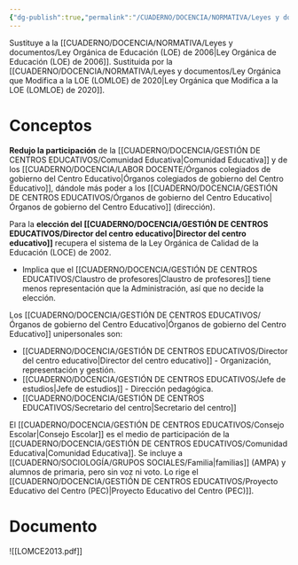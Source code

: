 ```yaml
---
{"dg-publish":true,"permalink":"/CUADERNO/DOCENCIA/NORMATIVA/Leyes y documentos/Ley Orgánica para la Mejora de la Calidad Educativa (LOMCE) de 2013_SM-F946B_Jul-24-1712-2024_1/"}
---
```


Sustituye a la [[CUADERNO/DOCENCIA/NORMATIVA/Leyes y documentos/Ley Orgánica de Educación (LOE) de 2006\|Ley Orgánica de Educación (LOE) de 2006]].
Sustituida por la [[CUADERNO/DOCENCIA/NORMATIVA/Leyes y documentos/Ley Orgánica que Modifica a la LOE (LOMLOE) de 2020\|Ley Orgánica que Modifica a la LOE (LOMLOE) de 2020]].

# Conceptos
**Redujo la participación** de la [[CUADERNO/DOCENCIA/GESTIÓN DE CENTROS EDUCATIVOS/Comunidad Educativa\|Comunidad Educativa]] y de los [[CUADERNO/DOCENCIA/LABOR DOCENTE/Órganos colegiados de gobierno del Centro Educativo\|Órganos colegiados de gobierno del Centro Educativo]], dándole más poder a los [[CUADERNO/DOCENCIA/GESTIÓN DE CENTROS EDUCATIVOS/Órganos de gobierno del Centro Educativo\|Órganos de gobierno del Centro Educativo]] (dirección).

Para la **elección del [[CUADERNO/DOCENCIA/GESTIÓN DE CENTROS EDUCATIVOS/Director del centro educativo\|Director del centro educativo]]** recupera el sistema de la Ley Orgánica de Calidad de la Educación (LOCE) de 2002.
- Implica que el [[CUADERNO/DOCENCIA/GESTIÓN DE CENTROS EDUCATIVOS/Claustro de profesores\|Claustro de profesores]] tiene menos representación que la Administración, así que no decide la elección.

Los [[CUADERNO/DOCENCIA/GESTIÓN DE CENTROS EDUCATIVOS/Órganos de gobierno del Centro Educativo\|Órganos de gobierno del Centro Educativo]] unipersonales son:
- [[CUADERNO/DOCENCIA/GESTIÓN DE CENTROS EDUCATIVOS/Director del centro educativo\|Director del centro educativo]] - Organización, representación y gestión.
- [[CUADERNO/DOCENCIA/GESTIÓN DE CENTROS EDUCATIVOS/Jefe de estudios\|Jefe de estudios]] - Dirección pedagógica.
- [[CUADERNO/DOCENCIA/GESTIÓN DE CENTROS EDUCATIVOS/Secretario del centro\|Secretario del centro]]

El [[CUADERNO/DOCENCIA/GESTIÓN DE CENTROS EDUCATIVOS/Consejo Escolar\|Consejo Escolar]] es el medio de participación de la [[CUADERNO/DOCENCIA/GESTIÓN DE CENTROS EDUCATIVOS/Comunidad Educativa\|Comunidad Educativa]]. Se incluye a [[CUADERNO/SOCIOLOGÍA/GRUPOS SOCIALES/Familia\|familias]] (AMPA) y alumnos de primaria, pero sin voz ni voto. Lo rige el [[CUADERNO/DOCENCIA/GESTIÓN DE CENTROS EDUCATIVOS/Proyecto Educativo del Centro (PEC)\|Proyecto Educativo del Centro (PEC)]].

# Documento
![[LOMCE2013.pdf]]